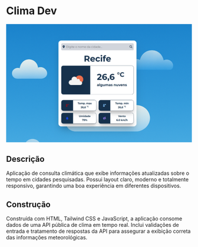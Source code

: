 # Clima Dev

<img src="./images/climadev.png"/>

## Descrição

Aplicação de consulta climática que exibe informações atualizadas sobre o tempo em cidades pesquisadas. Possui layout claro, moderno e totalmente responsivo, garantindo uma boa experiência em diferentes dispositivos.

## Construção

Construída com HTML, Tailwind CSS e JavaScript, a aplicação consome dados de uma API pública de clima em tempo real. Inclui validações de entrada e tratamento de respostas da API para assegurar a exibição correta das informações meteorológicas.
